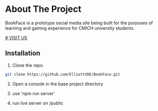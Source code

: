 # About The Project

BookFace is a prototype social media site being built for the purposes of learning and gaining experience for CMICH university students. 

[# VISIT US ](**url**https://bookface-9q1u.onrender.com/)

## Installation

1. Clone the repo.
```sh
git clone https://github.com/ElliottVDE/BookFace.git
```

2. Open a console in the base project directory

3. use 'npm run server'

4. run live server on /public
